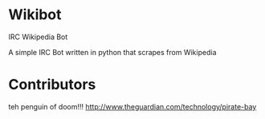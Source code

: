 Wikibot
=======

IRC Wikipedia Bot

A simple IRC Bot written in python that scrapes from Wikipedia

# Contributors
teh penguin of doom!!!
http://www.theguardian.com/technology/pirate-bay
